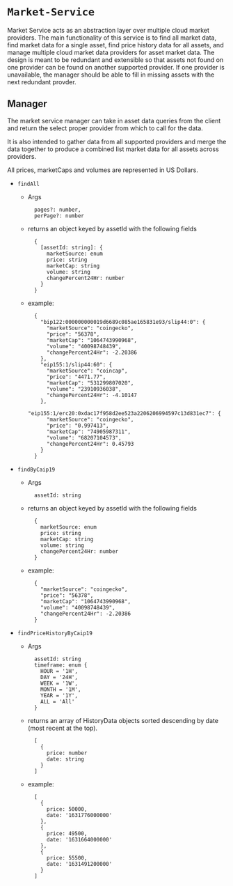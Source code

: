 # `Market-Service`

Market Service acts as an abstraction layer over multiple cloud market providers. The main functionality
of this service is to find all market data, find market data for a single asset, find price history data
for all assets, and manage multiple cloud market data providers for asset market data. The design is meant to
be redundant and extensible so that assets not found on one provider can be found on another supported provider.
If one provider is unavailable, the manager should be able to fill in missing assets with the next redundant provder.

## Manager

The market service manager can take in asset data queries from the client and return the select proper
provider from which to call for the data.

It is also intended to gather data from all supported providers and merge the data together to produce a
combined list market data for all assets across providers.

All prices, marketCaps and volumes are represented in US Dollars.

* `findAll`
  * Args
    ```
      pages?: number,
      perPage?: number
    ```
  * returns an object keyed by assetId with the following fields
    ```
      {
        [assetId: string]: {
          marketSource: enum
          price: string
          marketCap: string
          volume: string
          changePercent24Hr: number
        }
      }
    ```

  * example:
    ```
      {
        "bip122:000000000019d6689c085ae165831e93/slip44:0": {
          "marketSource": "coingecko",
          "price": "56378",
          "marketCap": "1064743990968",
          "volume": "40098748439",
          "changePercent24Hr": -2.20386
        },
        "eip155:1/slip44:60": {
          "marketSource": "coincap",
          "price": "4471.77",
          "marketCap": "531299807020",
          "volume": "23910936038",
          "changePercent24Hr": -4.10147
        },
        "eip155:1/erc20:0xdac17f958d2ee523a2206206994597c13d831ec7": {
          "marketSource": "coingecko",
          "price": "0.997413",
          "marketCap": "74905987311",
          "volume": "68207104573",
          "changePercent24Hr": 0.45793
        }
      }
    ```

* `findByCaip19`
  * Args
    ```
      assetId: string
    ```
  * returns an object keyed by assetId with the following fields
    ```
      {
        marketSource: enum
        price: string
        marketCap: string
        volume: string
        changePercent24Hr: number
      }
    ```

  * example:
    ```
      {
        "marketSource": "coingecko",
        "price": "56378",
        "marketCap": "1064743990968",
        "volume": "40098748439",
        "changePercent24Hr": -2.20386
      }
    ```

* `findPriceHistoryByCaip19`
  * Args
    ```
      assetId: string
      timeframe: enum {
        HOUR = '1H',
        DAY = '24H',
        WEEK = '1W',
        MONTH = '1M',
        YEAR = '1Y',
        ALL = 'All'
      }
    ```
  * returns an array of HistoryData objects sorted descending by date (most recent at the top).
    ```
      [
        {
          price: number
          date: string
        }
      ]
    ```

  * example:
    ```
      [
        {
          price: 50000,
          date: '1631776000000'
        },
        {
          price: 49500,
          date: '1631664000000'
        },
        {
          price: 55500,
          date: '1631491200000'
        }
      ]
    ```

